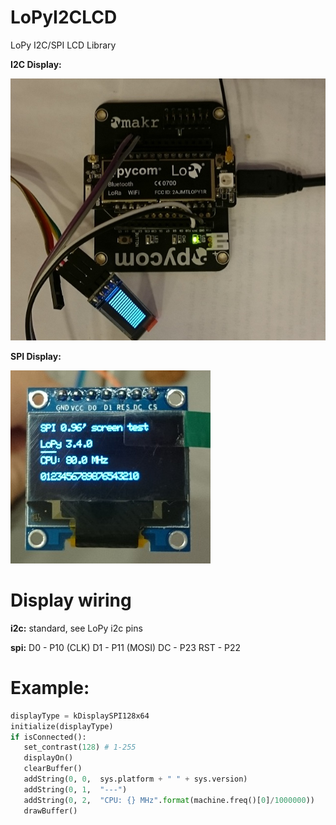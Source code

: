 # LoPyI2CLCD
LoPy I2C/SPI LCD Library

**I2C Display:**

![LCD-1](screenshots/LoPy-lcd1.jpg)

**SPI Display:**

![LCD-2](screenshots/LoPy-lcd2.jpg)

# Display wiring
**i2c:** 
standard, see LoPy i2c pins

**spi:** 
D0 - P10 (CLK)
D1 - P11 (MOSI)
DC - P23
RST - P22

# Example:
```python
displayType = kDisplaySPI128x64
initialize(displayType)
if isConnected():
   set_contrast(128) # 1-255
   displayOn()
   clearBuffer()
   addString(0, 0,  sys.platform + " " + sys.version)
   addString(0, 1,  "---")
   addString(0, 2,  "CPU: {} MHz".format(machine.freq()[0]/1000000))
   drawBuffer()
```
